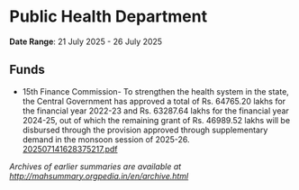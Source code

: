 # Public Health Department

**Date Range**: 21 July 2025 - 26 July 2025


## Funds
- 15th Finance Commission- To strengthen the health system in the state, the Central Government has approved a total of Rs. 64765.20 lakhs for the financial year 2022-23 and Rs. 63287.64 lakhs for the financial year 2024-25, out of which the remaining grant of Rs. 46989.52 lakhs will be disbursed through the provision approved through supplementary demand in the monsoon session of 2025-26.\
  [202507141628375217.pdf](https://gr.maharashtra.gov.in/Site/Upload/Government%20Resolutions/English/202507141628375217.pdf)


*Archives of earlier summaries are available at http://mahsummary.orgpedia.in/en/archive.html*